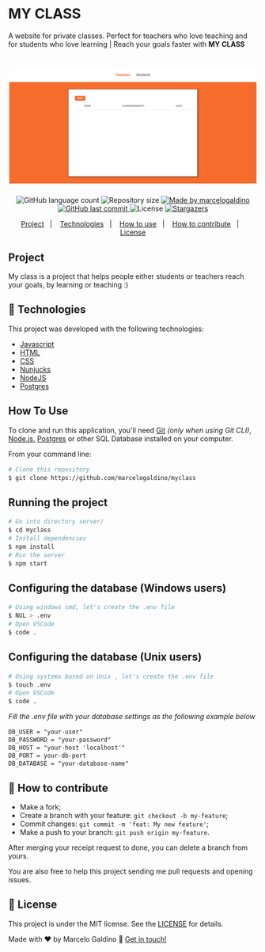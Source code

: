 # MY CLASS
A website for private classes. Perfect for teachers who love teaching and for students who love learning | Reach your goals faster with **MY CLASS**

<h1 align="center">
    <img alt="homepage myclass" title="#MY CLASS" src="./public/assets/teachers.png" width="500px" />
</h1>

</h4>
<p align="center">
  <img alt="GitHub language count" src="https://img.shields.io/github/languages/count/marcelogaldino/myclass?color=%2304D361">

  <img alt="Repository size" src="https://img.shields.io/github/repo-size/marcelogaldino/myclass">
	
  <a href="https://www.linkedin.com/in/marcelogaldino/">
    <img alt="Made by marcelogaldino" src="https://img.shields.io/badge/made%20by-marcelogaldino-%2304D361">
  </a>

  <a href="https://github.com/marcelogaldino/myclass/commits/master">
    <img alt="GitHub last commit" src="https://img.shields.io/github/last-commit/marcelogaldino/myclass">
  </a>

  <img alt="License" src="https://img.shields.io/badge/license-MIT-brightgreen">
   <a href="https://github.com/marcelogaldino/myclass/stargazers">
    <img alt="Stargazers" src="https://img.shields.io/github/stars/marcelogaldino/myclass?style=social">
  </a>
</p>

<p align="center">
  <a href="#project">Project</a>&nbsp;&nbsp;&nbsp;|&nbsp;&nbsp;&nbsp;
  <a href="#rocket-Technologies">Technologies</a>&nbsp;&nbsp;&nbsp;|&nbsp;&nbsp;&nbsp;
  <a href="#how-to-use">How to use</a>&nbsp;&nbsp;&nbsp;|&nbsp;&nbsp;&nbsp;
  <a href="#-how-to-contribute">How to contribute</a>&nbsp;&nbsp;&nbsp;|&nbsp;&nbsp;&nbsp;
  <a href="#memo-license">License</a>
</p>

## Project

My class is a project that helps people either students or teachers reach your goals, by learning or teaching :) 

## :rocket: Technologies

This project was developed with the following technologies:

- [Javascript][javascript]
- [HTML][html]
- [CSS][css]
- [Nunjucks][Nunjucks]
- [NodeJS][Node]
- [Postgres][Postgres]

## How To Use

To clone and run this application, you'll need [Git](https://git-scm.com) *(only when using Git CLI)*, [Node.js](https://nodejs.org/), [Postgres](https://www.postgresql.org/) or other SQL Database installed on your computer.

From your command line:

```bash
# Clone this repository
$ git clone https://github.com/marcelogaldino/myclass
```
## Running the project

```bash
# Go into directory server/
$ cd myclass
# Install dependencies
$ npm install
# Run the server
$ npm start
```
## Configuring the database (Windows users)
```bash
# Using windows cmd, let's create the .env file
$ NUL > .env
# Open VSCode
$ code .
```

## Configuring the database (Unix users)
```bash
# Using systems based on Unix , let's create the .env file
$ touch .env
# Open VSCode
$ code .
```

*Fill the .env file with your database settings as the following example below*

```
DB_USER = "your-user"
DB_PASSWORD = "your-password"
DB_HOST = "your-host 'localhost'"
DB_PORT = your-db-port
DB_DATABASE = "your-database-name"
```


## 🤔 How to contribute

- Make a fork;
- Create a branch with your feature: `git checkout -b my-feature`;
- Commit changes: `git commit -m 'feat: My new feature'`;
- Make a push to your branch: `git push origin my-feature`.

After merging your receipt request to done, you can delete a branch from yours.

You are also free to help this project sending me pull requests and opening issues.

## :memo: License

This project is under the MIT license. See the [LICENSE](https://github.com/marcelogaldino/myclass/blob/master/LICENSE) for details.


Made with ♥ by Marcelo Galdino :wave: [Get in touch!](https://www.linkedin.com/in/marcelogaldino/)

[javascript]: https://developer.mozilla.org/pt-BR/docs/Aprender/JavaScript
[html]: https://developer.mozilla.org/pt-BR/docs/Aprender/HTML
[css]: https://developer.mozilla.org/pt-BR/docs/Aprender/CSS
[Node]: https://nodejs.org/
[Nunjucks]: https://mozilla.github.io/nunjucks/
[Postgres]:[https://www.postgresql.org/]